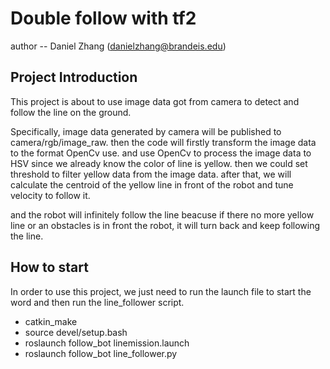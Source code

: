 # Double follow with tf2
author -- Daniel Zhang (danielzhang@brandeis.edu)

## Project Introduction
This project is about to use image data got from camera to detect and follow the line on the ground.

Specifically, image data generated by camera will be published to camera/rgb/image_raw. then the code will firstly transform the image data to the format OpenCv use. and use OpenCv to process the image data to HSV since we already know the color of line is yellow. then we could set threshold to filter yellow data from the image data. after that, we will calculate the centroid of the yellow line in front of the robot and tune velocity to follow it.

and the robot will infinitely follow the line beacuse if there no more yellow line or an obstacles is in front the robot, it will turn back and keep following the line.


## How to start
In order to use this project, we just need to run the launch file to start the word and then run the line_follower script.
* catkin_make
* source devel/setup.bash
* roslaunch follow_bot linemission.launch
* roslaunch follow_bot line_follower.py
